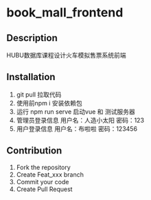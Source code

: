 # book_mall_frontend

## Description

HUBU数据库课程设计火车模拟售票系统前端

## Installation

1. git pull 拉取代码
2. 使用前npm i 安装依赖包
3. 运行 npm run serve 启动vue 和 测试服务器
4. 管理员登录信息 用户名：人造小太阳    密码：123
5. 用户登录信息 用户名：布啦啦   密码：123456

## Contribution

1. Fork the repository
2. Create Feat_xxx branch
3. Commit your code
4. Create Pull Request
